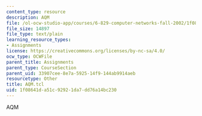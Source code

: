 ```yaml
---
content_type: resource
description: AQM
file: /ol-ocw-studio-app/courses/6-829-computer-networks-fall-2002/1f08641da51c92921da7dd76a14bc230_AQM.tcl
file_size: 14897
file_type: text/plain
learning_resource_types:
- Assignments
license: https://creativecommons.org/licenses/by-nc-sa/4.0/
ocw_type: OCWFile
parent_title: Assignments
parent_type: CourseSection
parent_uid: 33907cee-8e7a-5925-14f9-144ab9914aeb
resourcetype: Other
title: AQM.tcl
uid: 1f08641d-a51c-9292-1da7-dd76a14bc230
---
```

AQM